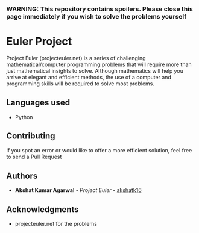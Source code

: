 ### WARNING: This repository contains spoilers. Please close this page immediately if you wish to solve the problems yourself

# Euler Project

Project Euler (projecteuler.net) is a series of challenging mathematical/computer programming problems that will require more than just mathematical insights to solve. Although mathematics will help you arrive at elegant and efficient methods, the use of a computer and programming skills will be required to solve most problems.

## Languages used

* Python

## Contributing

If you spot an error or would like to offer a more efficient solution, feel free to send a Pull Request

## Authors

* **Akshat Kumar Agarwal** - *Project Euler* - [akshatk16](https://github.com/akshatk16)

## Acknowledgments

* projecteuler.net for the problems
